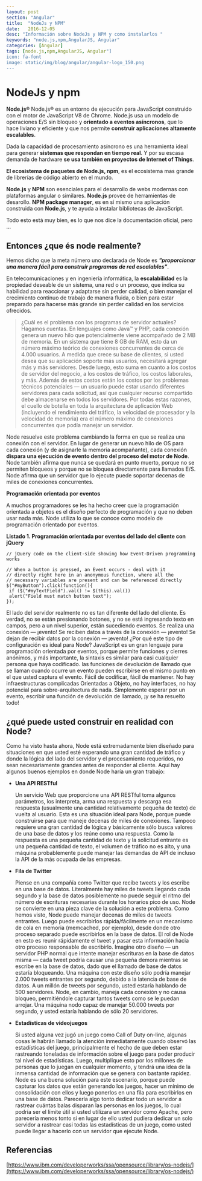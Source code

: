 ```yaml
---
layout: post
section: "Angular"
title:  "NodeJs y NPM"
date:   2016-12-05
desc: "Información sobre NodeJs y NPM y como instalarlos "
keywords: "node.js,npm,AngularJS, Angular"
categories: [Angular]
tags: [node.js,npm,AngularJS, Angular"]
icon: fa-font
image: static/img/blog/angular/angular-logo_150.png
---
```


# NodeJs y npm #

**Node.js®** Node.js® es un entorno de ejecución para JavaScript construido con el motor de JavaScript V8 de Chrome. Node.js usa un modelo de operaciones E/S sin bloqueo y **orientado a eventos asíncronos**, que lo hace liviano y eficiente y que nos permite **construir aplicaciones altamente escalables**.

Dada la capacidad de procesamiento asíncrono es una herramienta ideal para generar **sistemas que respondan en tiempo real**. Y por su escasa demanda de hardware **se usa también en proyectos de Internet of Things**.

**El ecosistema de paquetes de Node.js, npm**, es el ecosistema mas grande de librerías de código abierto en el mundo.

**Node.js** y **NPM** son esenciales para el desarrollo de webs modernas con plataformas angular o similares. **Node.js** provee de herramientas de desarollo. **NPM package manager**, es en sí mismo una aplicación construida con **Node.js**, y te ayuda a instalar bibliotecas de JavaScript.

Todo esto está muy bien, es lo que nos dice la documentación oficial, pero ...

## Entonces ¿que és node realmente? ##
<!--more-->
Hemos dicho que la meta número uno declarada de Node es ***"proporcionar una manera fácil para construir programas de red escalables"***.

En telecomunicaciones y en ingeniería informática, la **escalabilidad** es la propiedad deseable de un sistema, una red o un proceso, que indica su habilidad para reaccionar y adaptarse sin perder calidad, o bien manejar el crecimiento continuo de trabajo de manera fluida, o bien para estar preparado para hacerse más grande sin perder calidad en los servicios ofrecidos.

> ¿Cuál es el problema con los programas de servidor actuales? Hagamos cuentas. En lenguajes como Java™ y PHP, cada conexión genera un nuevo hilo que potencialmente viene acompañado de 2 MB de memoria. En un sistema que tiene 8 GB de RAM, esto da un número máximo teórico de conexiones concurrentes de cerca de 4.000 usuarios. A medida que crece su base de clientes, si usted desea que su aplicación soporte más usuarios, necesitará agregar más y más servidores. Desde luego, esto suma en cuanto a los costos de servidor del negocio, a los costos de tráfico, los costos laborales, y más. Además de estos costos están los costos por los problemas técnicos potenciales — un usuario puede estar usando diferentes servidores para cada solicitud, así que cualquier recurso compartido debe almacenarse en todos los servidores. Por todas estas razones, el cuello de botella en toda la arquitectura de aplicación Web (incluyendo el rendimiento del tráfico, la velocidad de procesador y la velocidad de memoria) era el número máximo de conexiones concurrentes que podía manejar un servidor.

Node resuelve este problema cambiando la forma en que se realiza una conexión con el servidor. En lugar de generar un nuevo hilo de OS para cada conexión (y de asignarle la memoria acompañante), cada conexión **dispara una ejecución de evento dentro del proceso del motor de Node**. Node también afirma que nunca se quedará en punto muerto, porque no se permiten bloqueos y porque no se bloquea directamente para llamados E/S. Node afirma que un servidor que lo ejecute puede soportar decenas de miles de conexiones concurrentes.

**Programación orientada por eventos**

A muchos programadores se les ha hecho creer que la programación orientada a objetos es el diseño perfecto de programación y que no deben usar nada más. Node utiliza lo que se conoce como modelo de programación orientado por eventos.

**Listado 1. Programación orientada por eventos del lado del cliente con jQuery**

    // jQuery code on the client-side showing how Event-Driven programming works
    
    // When a button is pressed, an Event occurs - deal with it
    // directly right here in an anonymous function, where all the
    // necessary variables are present and can be referenced directly
    $("#myButton").click(function(){
     if ($("#myTextField").val() != $(this).val())
     alert("Field must match button text");
    });

El lado del servidor realmente no es tan diferente del lado del cliente. Es verdad, no se están presionando botones, y no se está ingresando texto en campos, pero a un nivel superior, están sucediendo eventos. Se realiza una conexión — ¡evento! Se reciben datos a través de la conexión — ¡evento! Se dejan de recibir datos por la conexión — ¡evento!
¿Por qué este tipo de configuración es ideal para Node? JavaScript es un gran lenguaje para programación orientada por eventos, porque permite funciones y cierres anónimos, y más importante, la sintaxis es similar para casi cualquier persona que haya codificado. las funciones de devolución de llamado que se llaman cuando ocurre un evento pueden escribirse en el mismo punto en el que usted captura el evento. Fácil de codificar, fácil de mantener. No hay infraestructuras complicadas Orientadas a Objeto, no hay interfaces, no hay potencial para sobre-arquitectura de nada. Simplemente esperar por un evento, escribir una función de devolución de llamado, ¡y se ha resuelto todo!

## ¿qué puede usted construir en realidad con Node? ##

Como ha visto hasta ahora, Node está extremadamente bien diseñado para situaciones en que usted esté esperando una gran cantidad de tráfico y donde la lógica del lado del servidor y el procesamiento requeridos, no sean necesariamente grandes antes de responder al cliente. Aquí hay algunos buenos ejemplos en donde Node haría un gran trabajo:

- **Una API RESTful**

	Un servicio Web que proporcione una API RESTful toma algunos parámetros, los interpreta, arma una respuesta y descarga esa respuesta (usualmente una cantidad relativamente pequeña de texto) de vuelta al usuario. Esta es una situación ideal para Node, porque puede construirse para que maneje decenas de miles de conexiones. Tampoco requiere una gran cantidad de lógica y básicamente sólo busca valores de una base de datos y los reúne como una respuesta. Como la respuesta es una pequeña cantidad de texto y la solicitud entrante es una pequeña cantidad de texto, el volumen de tráfico no es alto, y una máquina probablemente puede manejar las demandas de API de incluso la API de la más ocupada de las empresas.

- **Fila de Twitter**

	Piense en una compañía como Twitter que recibe tweets y los escribe en una base de datos. Literalmente hay miles de tweets llegando cada segundo y la base de datos posiblemente no puede seguir el ritmo del número de escrituras necesarias durante los horarios pico de uso. Node se convierte en una pieza clave de la solución a este problema. Como hemos visto, Node puede manejar decenas de miles de tweets entrantes. Luego puede escribirlos rápida/fácilmente en un mecanismo de cola en memoria (memcached, por ejemplo), desde donde otro proceso separado puede escribirlos en la base de datos. El rol de Node en esto es reunir rápidamente el tweet y pasar esta información hacia otro proceso responsable de escribirlo. Imagine otro diseño — un servidor PHP normal que intente manejar escrituras en la base de datos misma — cada tweet podría causar una pequeña demora mientras se escribe en la base de datos, dado que el llamado de base de datos estaría bloqueando. Una máquina con este diseño sólo podría manejar 2.000 tweets entrantes por segundo, debido a la latencia de base de datos. A un millón de tweets por segundo, usted estaría hablando de 500 servidores. Node, en cambio, maneja cada conexión y no causa bloqueo, permitiéndole capturar tantos tweets como se le puedan arrojar. Una máquina nodo capaz de manejar 50.000 tweets por segundo, y usted estaría hablando de sólo 20 servidores.

- **Estadísticas de videojuegos**

	Si usted alguna vez jugó un juego como Call of Duty on-line, algunas cosas le habrán llamado la atención inmediatamente cuando observó las estadísticas del juego, principalmente el hecho de que deben estar rastreando toneladas de información sobre el juego para poder producir tal nivel de estadísticas. Luego, multiplique esto por los millones de personas que lo juegan en cualquier momento, y tendrá una idea de la inmensa cantidad de información que se genera con bastante rapidez. Node es una buena solución para este escenario, porque puede capturar los datos que están generando los juegos, hacer un mínimo de consolidación con ellos y luego ponerlos en una fila para escribirlos en una base de datos. Parecería algo tonto dedicar todo un servidor a rastrear cuántas balas disparan las personas en los juegos, lo cual podría ser el límite útil si usted utilizara un servidor como Apache, pero parecería menos tonto si en lugar de ello usted pudiera dedicar un solo servidor a rastrear casi todas las estadísticas de un juego, como usted puede llegar a hacerlo con un servidor que ejecute Node.

## Referencias ##

[https://www.ibm.com/developerworks/ssa/opensource/library/os-nodejs/](https://www.ibm.com/developerworks/ssa/opensource/library/os-nodejs/)
